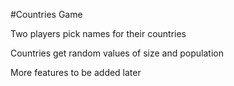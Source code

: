 #Countries Game

Two players pick names for their countries

Countries get random values of size and population

More features to be added later
